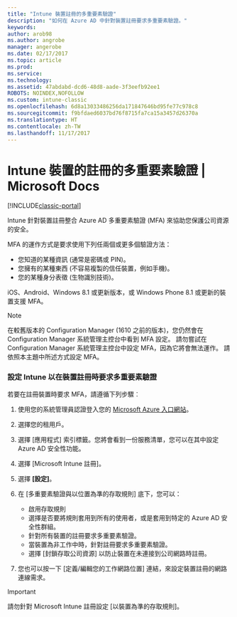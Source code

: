 ```yaml
---
title: "Intune 裝置註冊的多重要素驗證"
description: "如何在 Azure AD 中針對裝置註冊要求多重要素驗證。"
keywords: 
author: arob98
ms.author: angrobe
manager: angerobe
ms.date: 02/17/2017
ms.topic: article
ms.prod: 
ms.service: 
ms.technology: 
ms.assetid: 47abdabd-dcd6-48d8-aade-3f3eefb92ee1
ROBOTS: NOINDEX,NOFOLLOW
ms.custom: intune-classic
ms.openlocfilehash: 6d8a13033486256da171847646bd95fe77c978c8
ms.sourcegitcommit: f9bfdaed6037bd76f8715fa7ca15a3457d26370a
ms.translationtype: HT
ms.contentlocale: zh-TW
ms.lasthandoff: 11/17/2017
---
```

# <a name="multi-factor-authentication-for-intune-device-enrollments"></a>Intune 裝置的註冊的多重要素驗證 | Microsoft Docs

[!INCLUDE[classic-portal](../includes/classic-portal.md)]

Intune 針對裝置註冊整合 Azure AD 多重要素驗證 (MFA) 來協助您保護公司資源的安全。

MFA 的運作方式是要求使用下列任兩個或更多個驗證方法： 

- 您知道的某種資訊 (通常是密碼或 PIN)。
- 您擁有的某種東西 (不容易複製的信任裝置，例如手機)。
- 您的某種身分表徵 (生物識別技術)。

iOS、Android、Windows 8.1 或更新版本，或 Windows Phone 8.1 或更新的裝置支援 MFA。

> [!NOTE]
> 在較舊版本的 Configuration Manager (1610 之前的版本)，您仍然會在 Configuration Manager 系統管理主控台中看到 MFA 設定。 請勿嘗試在 Configuration Manager 系統管理主控台中設定 MFA，因為它將會無法運作。 請依照本主題中所述方式設定 MFA。

### <a name="configure-intune-to-require-multi-factor-authentication-at-device-enrollment"></a>設定 Intune 以在裝置註冊時要求多重要素驗證
若要在註冊裝置時要求 MFA，請遵循下列步驟︰

1. 使用您的系統管理員認證登入您的 [Microsoft Azure 入口網站](https://manage.windowsazure.com)。
2. 選擇您的租用戶。
2. 選擇 [應用程式] 索引標籤。您將會看到一份服務清單，您可以在其中設定 Azure AD 安全性功能。
3. 選擇 [Microsoft Intune 註冊]。
4. 選擇 **[設定]**。 
5. 在 [多重要素驗證與以位置為準的存取規則] 底下，您可以：
    
    -  啟用存取規則
    -  選擇是否要將規則套用到所有的使用者，或是套用到特定的 Azure AD 安全性群組。
    -  針對所有裝置的註冊要求多重要素驗證。
    -  當裝置為非工作中時，針對註冊要求多重要素驗證。
    -  選擇 [封鎖存取公司資源] 以防止裝置在未連接到公司網路時註冊。 
4. 您也可以按一下 [定義/編輯您的工作網路位置] 連結，來設定裝置註冊的網路連線需求。

> [!IMPORTANT]
> 
> 請勿針對 Microsoft Intune 註冊設定 [以裝置為準的存取規則]。
